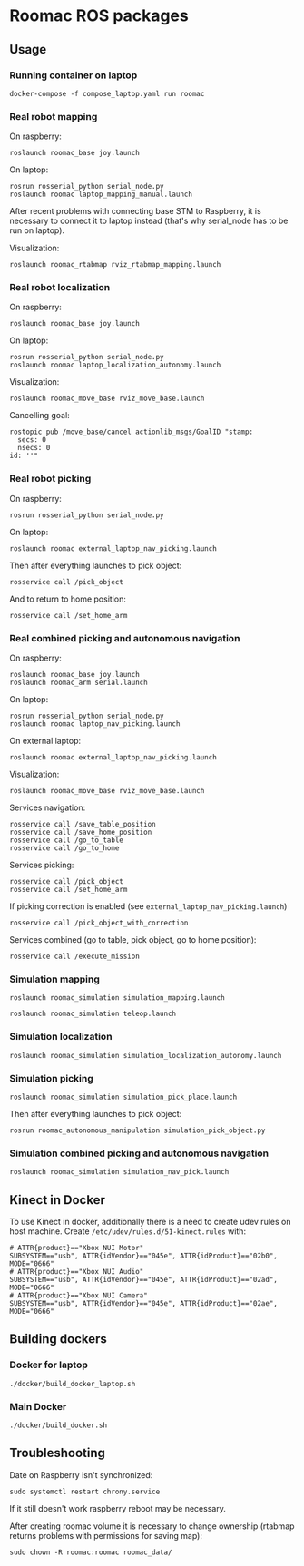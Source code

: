 # Roomac ROS packages

## Usage

### Running container on laptop

```
docker-compose -f compose_laptop.yaml run roomac
```

### Real robot mapping

On raspberry:
```
roslaunch roomac_base joy.launch
```

On laptop: 
```
rosrun rosserial_python serial_node.py
roslaunch roomac laptop_mapping_manual.launch
```
After recent problems with connecting base STM to Raspberry, it is necessary to connect it to laptop instead (that's why serial_node has to be run on laptop).

Visualization:
```
roslaunch roomac_rtabmap rviz_rtabmap_mapping.launch 
```

### Real robot localization

On raspberry:
```
roslaunch roomac_base joy.launch
```

On laptop: 
```
rosrun rosserial_python serial_node.py
roslaunch roomac laptop_localization_autonomy.launch
```

Visualization:
```
roslaunch roomac_move_base rviz_move_base.launch
```

Cancelling goal:
```
rostopic pub /move_base/cancel actionlib_msgs/GoalID "stamp:
  secs: 0
  nsecs: 0
id: ''" 
```

### Real robot picking
On raspberry:
```
rosrun rosserial_python serial_node.py
```

On laptop: 
```
roslaunch roomac external_laptop_nav_picking.launch
```
Then after everything launches to pick object:
```
rosservice call /pick_object
```
And to return to home position:
```
rosservice call /set_home_arm
```

### Real combined picking and autonomous navigation
On raspberry:
```
roslaunch roomac_base joy.launch
roslaunch roomac_arm serial.launch
```

On laptop: 
```
rosrun rosserial_python serial_node.py
roslaunch roomac laptop_nav_picking.launch
```

On external laptop: 
```
roslaunch roomac external_laptop_nav_picking.launch
```

Visualization:
```
roslaunch roomac_move_base rviz_move_base.launch
```

Services navigation:
```
rosservice call /save_table_position
rosservice call /save_home_position
rosservice call /go_to_table
rosservice call /go_to_home
```
Services picking:
```
rosservice call /pick_object
rosservice call /set_home_arm
```
If picking correction is enabled (see `external_laptop_nav_picking.launch`)
```
rosservice call /pick_object_with_correction
```
Services combined (go to table, pick object, go to home position):
```
rosservice call /execute_mission
```

### Simulation mapping

```
roslaunch roomac_simulation simulation_mapping.launch
```
```
roslaunch roomac_simulation teleop.launch
```

### Simulation localization

```
roslaunch roomac_simulation simulation_localization_autonomy.launch
```

### Simulation picking
```
roslaunch roomac_simulation simulation_pick_place.launch
```
Then after everything launches to pick object:
```
rosrun roomac_autonomous_manipulation simulation_pick_object.py
```

### Simulation combined picking and autonomous navigation
```
roslaunch roomac_simulation simulation_nav_pick.launch
```

## Kinect in Docker
To use Kinect in docker, additionally there is a need to create udev rules on host machine. Create `/etc/udev/rules.d/51-kinect.rules` with:
```
# ATTR{product}=="Xbox NUI Motor"
SUBSYSTEM=="usb", ATTR{idVendor}=="045e", ATTR{idProduct}=="02b0", MODE="0666"
# ATTR{product}=="Xbox NUI Audio"
SUBSYSTEM=="usb", ATTR{idVendor}=="045e", ATTR{idProduct}=="02ad", MODE="0666"
# ATTR{product}=="Xbox NUI Camera"
SUBSYSTEM=="usb", ATTR{idVendor}=="045e", ATTR{idProduct}=="02ae", MODE="0666"
```

## Building dockers

### Docker for laptop

```
./docker/build_docker_laptop.sh
```

### Main Docker

```
./docker/build_docker.sh
```

## Troubleshooting

Date on Raspberry isn't synchronized:
```
sudo systemctl restart chrony.service
```
If it still doesn't work raspberry reboot may be necessary.

After creating roomac volume it is necessary to change ownership (rtabmap returns problems with permissions for saving map):
```
sudo chown -R roomac:roomac roomac_data/
```